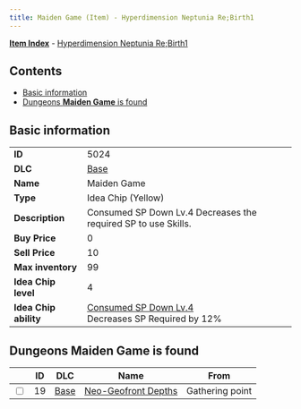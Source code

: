 ```yaml
---
title: Maiden Game (Item) - Hyperdimension Neptunia Re;Birth1
---
```


[**Item Index**](/neptunia/rb1/item/index.html) - [Hyperdimension Neptunia Re;Birth1](/neptunia/rb1)

## Contents

- [Basic information](#basic-information)
- [Dungeons **Maiden Game** is found](#dungeons-maiden-game-is-found)

## Basic information

|   |   |
| -- | -- |
| **ID** | 5024 |
| **DLC** | [Base](/neptunia/rb1/dlc/1-base.html) |
| **Name** | Maiden Game |
| **Type** | Idea Chip (Yellow) |
| **Description** | Consumed SP Down Lv.4 Decreases the required SP to use Skills. |
| **Buy Price** | 0 |
| **Sell Price** | 10 |
| **Max inventory** | 99 |
| **Idea Chip level** | 4 |
| **Idea Chip ability** | [Consumed SP Down Lv.4](/neptunia/rb1/avatar/1-9523-consumed-sp-down-lv-4.html)<br />Decreases SP Required by 12% |


## Dungeons **Maiden Game** is found

|    | ID | DLC | Name | From |
| -- | -- | --- | ---- | ---- |
| <input type="checkbox" id="rb1-dungeon-1-19" class="trackbox" /> | 19 | [Base](/neptunia/rb1/dlc/1-base.html) | [Neo-Geofront Depths](/neptunia/rb1/dungeon/1-19-neo-geofront-depths.html) | Gathering point |
